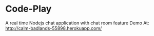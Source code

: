 # Code-Play
A real time Nodejs chat application with chat room feature
Demo At: http://calm-badlands-55898.herokuapp.com/
